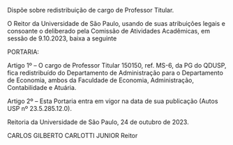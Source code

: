 Dispõe sobre redistribuição de cargo de Professor Titular.

O Reitor da Universidade de São Paulo, usando de suas atribuições legais e consoante o deliberado pela Comissão de Atividades Acadêmicas, em sessão de 9.10.2023, baixa a seguinte

PORTARIA:

Artigo 1º – O cargo de Professor Titular 150150, ref. MS-6, da PG do QDUSP, fica redistribuído do Departamento de Administração para o Departamento de Economia, ambos da Faculdade de Economia, Administração, Contabilidade e Atuária.

Artigo 2º – Esta Portaria entra em vigor na data de sua publicação (Autos USP nº 23.5.285.12.0).

Reitoria da Universidade de São Paulo, 24 de outubro de 2023.

CARLOS GILBERTO CARLOTTI JUNIOR
Reitor